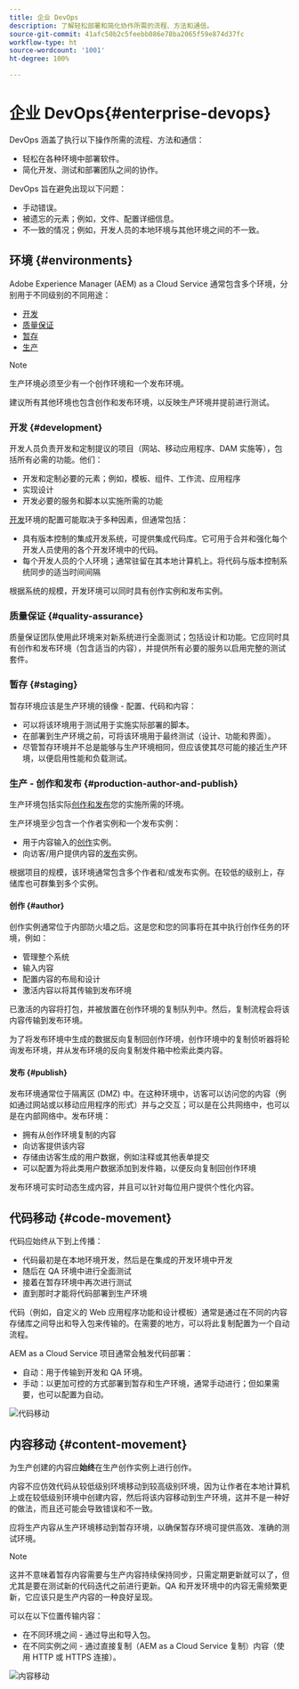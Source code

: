 ```yaml
---
title: 企业 DevOps
description: 了解轻松部署和简化协作所需的流程、方法和通信。
source-git-commit: 41afc50b2c5feebb086e78ba2065f59e874d37fc
workflow-type: ht
source-wordcount: '1001'
ht-degree: 100%

---
```



# 企业 DevOps{#enterprise-devops}

DevOps 涵盖了执行以下操作所需的流程、方法和通信：

* 轻松在各种环境中部署软件。
* 简化开发、测试和部署团队之间的协作。

DevOps 旨在避免出现以下问题：

* 手动错误。
* 被遗忘的元素；例如，文件、配置详细信息。
* 不一致的情况；例如，开发人员的本地环境与其他环境之间的不一致。

## 环境 {#environments}

Adobe Experience Manager (AEM) as a Cloud Service 通常包含多个环境，分别用于不同级别的不同用途：

* [开发](#development)
* [质量保证](#quality-assurance)
* [暂存](#staging)
* [生产](#production-author-and-publish)

>[!NOTE]
>
>生产环境必须至少有一个创作环境和一个发布环境。
>
>建议所有其他环境也包含创作和发布环境，以反映生产环境并提前进行测试。

### 开发 {#development}

开发人员负责开发和定制提议的项目（网站、移动应用程序、DAM 实施等），包括所有必需的功能。他们：

* 开发和定制必要的元素；例如，模板、组件、工作流、应用程序
* 实现设计
* 开发必要的服务和脚本以实施所需的功能

[开发](/help/implementing/developing/introduction/development-guidelines.md)环境的配置可能取决于多种因素，但通常包括：

* 具有版本控制的集成开发系统，可提供集成代码库。它可用于合并和强化每个开发人员使用的各个开发环境中的代码。
* 每个开发人员的个人环境；通常驻留在其本地计算机上。将代码与版本控制系统同步的适当时间间隔

根据系统的规模，开发环境可以同时具有创作实例和发布实例。

### 质量保证 {#quality-assurance}

质量保证团队使用此环境来对新系统进行全面测试；包括设计和功能。它应同时具有创作和发布环境（包含适当的内容），并提供所有必要的服务以启用完整的测试套件。

### 暂存 {#staging}

暂存环境应该是生产环境的镜像 - 配置、代码和内容：

* 可以将该环境用于测试用于实施实际部署的脚本。
* 在部署到生产环境之前，可将该环境用于最终测试（设计、功能和界面）。
* 尽管暂存环境并不总是能够与生产环境相同，但应该使其尽可能的接近生产环境，以便启用性能和负载测试。

### 生产 - 创作和发布 {#production-author-and-publish}

生产环境包括实际[创作和发布](/help/sites-cloud/authoring/getting-started/concepts.md)您的实施所需的环境。

生产环境至少包含一个作者实例和一个发布实例：

* 用于内容输入的[创作](#author)实例。
* 向访客/用户提供内容的[发布](#publish)实例。

根据项目的规模，该环境通常包含多个作者和/或发布实例。在较低的级别上，存储库也可群集到多个实例。

#### 创作 {#author}

创作实例通常位于内部防火墙之后。这是您和您的同事将在其中执行创作任务的环境，例如：

* 管理整个系统
* 输入内容
* 配置内容的布局和设计
* 激活内容以将其传输到发布环境

已激活的内容将打包，并被放置在创作环境的复制队列中。然后，复制流程会将该内容传输到发布环境。

为了将发布环境中生成的数据反向复制回创作环境，创作环境中的复制侦听器将轮询发布环境，并从发布环境的反向复制发件箱中检索此类内容。

#### 发布 {#publish}

发布环境通常位于隔离区 (DMZ) 中。在这种环境中，访客可以访问您的内容（例如通过网站或以移动应用程序的形式）并与之交互；可以是在公共网络中，也可以是在内部网络中。发布环境：

* 拥有从创作环境复制的内容
* 向访客提供该内容
* 存储由访客生成的用户数据，例如注释或其他表单提交
* 可以配置为将此类用户数据添加到发件箱，以便反向复制回创作环境

发布环境可实时动态生成内容，并且可以针对每位用户提供个性化内容。

## 代码移动 {#code-movement}

代码应始终从下到上传播：

* 代码最初是在本地环境开发，然后是在集成的开发环境中开发
* 随后在 QA 环境中进行全面测试
* 接着在暂存环境中再次进行测试
* 直到那时才能将代码部署到生产环境

代码（例如，自定义的 Web 应用程序功能和设计模板）通常是通过在不同的内容存储库之间导出和导入包来传输的。在需要的地方，可以将此复制配置为一个自动流程。

AEM as a Cloud Service 项目通常会触发代码部署：

* 自动：用于传输到开发和 QA 环境。
* 手动：以更加可控的方式部署到暂存和生产环境，通常手动进行；但如果需要，也可以配置为自动。

![代码移动](assets/code-movement.png)

## 内容移动 {#content-movement}

为生产创建的内容应&#x200B;**始终**&#x200B;在生产创作实例上进行创作。

内容不应仿效代码从较低级别环境移动到较高级别环境，因为让作者在本地计算机上或在较低级别环境中创建内容，然后将该内容移动到生产环境，这并不是一种好的做法，而且还可能会导致错误和不一致。

应将生产内容从生产环境移动到暂存环境，以确保暂存环境可提供高效、准确的测试环境。

>[!NOTE]
>
>这并不意味着暂存内容需要与生产内容持续保持同步，只需定期更新就可以了，但尤其是要在测试新的代码迭代之前进行更新。QA 和开发环境中的内容无需频繁更新，它应该只是生产内容的一种良好呈现。

可以在以下位置传输内容：

* 在不同环境之间 - 通过导出和导入包。
* 在不同实例之间 - 通过直接复制（AEM as a Cloud Service 复制）内容（使用 HTTP 或 HTTPS 连接）。

![内容移动](assets/content-movement.png)